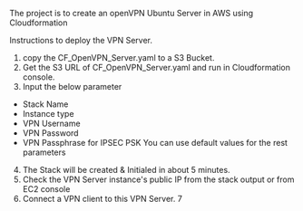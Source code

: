 The project is to create an openVPN Ubuntu Server in AWS using Cloudformation

Instructions to deploy the VPN Server.

1. copy the CF_OpenVPN_Server.yaml to a S3 Bucket.
2. Get the S3 URL of CF_OpenVPN_Server.yaml and run in Cloudformation console.
3. Input the below parameter
 - Stack Name
 - Instance type
 - VPN Username
 - VPN Password
 - VPN Passphrase for IPSEC PSK
 You can use default values for the rest parameters
 4. The Stack will be created & Initialed in about 5 minutes.
 5. Check the VPN Server instance's public IP from the stack output or from EC2 console
 6. Connect a VPN client to this VPN Server.
 7
